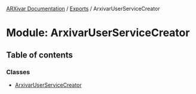 [ARXivar Documentation](../README.md) / [Exports](../modules.md) / ArxivarUserServiceCreator

# Module: ArxivarUserServiceCreator

## Table of contents

### Classes

- [ArxivarUserServiceCreator](../classes/ArxivarUserServiceCreator.ArxivarUserServiceCreator.md)
